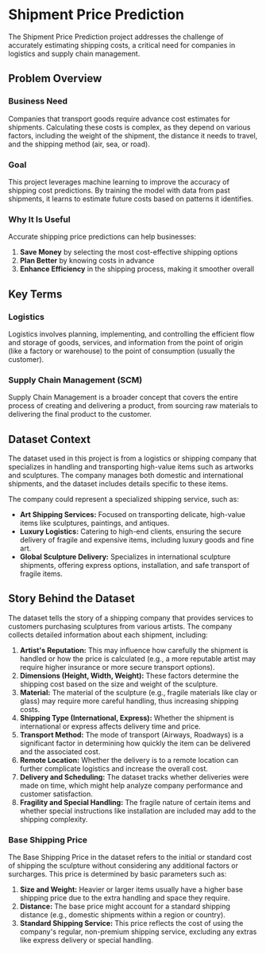 # Shipment Price Prediction

The Shipment Price Prediction project addresses the challenge of accurately estimating shipping costs, a critical need for companies in logistics and supply chain management.

## Problem Overview

### Business Need
Companies that transport goods require advance cost estimates for shipments. Calculating these costs is complex, as they depend on various factors, including the weight of the shipment, the distance it needs to travel, and the shipping method (air, sea, or road).

### Goal
This project leverages machine learning to improve the accuracy of shipping cost predictions. By training the model with data from past shipments, it learns to estimate future costs based on patterns it identifies.

### Why It Is Useful
Accurate shipping price predictions can help businesses:

1. **Save Money** by selecting the most cost-effective shipping options
2. **Plan Better** by knowing costs in advance
3. **Enhance Efficiency** in the shipping process, making it smoother overall

## Key Terms

### Logistics
Logistics involves planning, implementing, and controlling the efficient flow and storage of goods, services, and information from the point of origin (like a factory or warehouse) to the point of consumption (usually the customer).

### Supply Chain Management (SCM)
Supply Chain Management is a broader concept that covers the entire process of creating and delivering a product, from sourcing raw materials to delivering the final product to the customer.

## Dataset Context

The dataset used in this project is from a logistics or shipping company that specializes in handling and transporting high-value items such as artworks and sculptures. The company manages both domestic and international shipments, and the dataset includes details specific to these items.

The company could represent a specialized shipping service, such as:

- **Art Shipping Services:** Focused on transporting delicate, high-value items like sculptures, paintings, and antiques.
- **Luxury Logistics:** Catering to high-end clients, ensuring the secure delivery of fragile and expensive items, including luxury goods and fine art.
- **Global Sculpture Delivery:** Specializes in international sculpture shipments, offering express options, installation, and safe transport of fragile items.

## Story Behind the Dataset

The dataset tells the story of a shipping company that provides services to customers purchasing sculptures from various artists. The company collects detailed information about each shipment, including:

1. **Artist's Reputation:** This may influence how carefully the shipment is handled or how the price is calculated (e.g., a more reputable artist may require higher insurance or more secure transport options).
2. **Dimensions (Height, Width, Weight):** These factors determine the shipping cost based on the size and weight of the sculpture.
3. **Material:** The material of the sculpture (e.g., fragile materials like clay or glass) may require more careful handling, thus increasing shipping costs.
4. **Shipping Type (International, Express):** Whether the shipment is international or express affects delivery time and price.
5. **Transport Method:** The mode of transport (Airways, Roadways) is a significant factor in determining how quickly the item can be delivered and the associated cost.
6. **Remote Location:** Whether the delivery is to a remote location can further complicate logistics and increase the overall cost.
7. **Delivery and Scheduling:** The dataset tracks whether deliveries were made on time, which might help analyze company performance and customer satisfaction.
8. **Fragility and Special Handling:** The fragile nature of certain items and whether special instructions like installation are included may add to the shipping complexity.


### Base Shipping Price

The Base Shipping Price in the dataset refers to the initial or standard cost of shipping the sculpture without considering any additional factors or surcharges. This price is determined by basic parameters such as:

1. **Size and Weight:** Heavier or larger items usually have a higher base shipping price due to the extra handling and space they require.
2. **Distance:** The base price might account for a standard shipping distance (e.g., domestic shipments within a region or country).
3. **Standard Shipping Service:** This price reflects the cost of using the company's regular, non-premium shipping service, excluding any extras like express delivery or special handling.